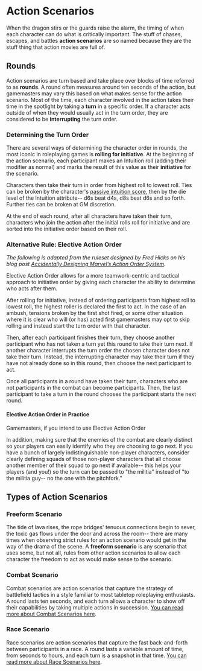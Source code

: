 # Action Scenarios
When the dragon stirs or the guards raise the alarm, the timing of when each character can do what is critically important. The stuff of chases, escapes, and battles **action scenarios** are so named because they are the stuff thing that action movies are full of.



## Rounds

Action scenarios are turn based and take place over blocks of time referred to as **rounds**. A round often measures around ten seconds of the action, but gamemasters may vary this based on what makes sense for the action scenario. Most of the time, each character involved in the action takes their time in the spotlight by taking a **turn** in a specific order. If a character acts outside of when they would usually act in the turn order, they are considered to be **interrupting** the turn order.



### Determining the Turn Order

There are several ways of determining the character order in rounds, the most iconic in roleplaying games is **rolling for initiative**. At the beginning of the action scenario, each participant makes an Intuition roll (adding their modifier as normal) and marks the result of this value as their **initiative** for the scenario. 

Characters then take their turn in order from highest roll to lowest roll. Ties can be broken by the character's [passive intuition score](/character/attributes/), then by the die level of the Intuition attribute-- d6s beat d4s, d8s beat d6s and so forth. Further ties can be broken at GM discretion.

At the end of each round, after all characters have taken their turn, characters who join the action after the initial rolls roll for initiative and are sorted into the initiative order based on their roll.



### Alternative Rule: Elective Action Order

_The following is adapted from the ruleset designed by Fred Hicks on his blog post [Accidentally Designing Marvel’s Action Order System](http://www.deadlyfredly.com/2012/02/marvel/)._

Elective Action Order allows for a more teamwork-centric and tactical approach to initiative order by giving each character the ability to determine who acts after them.

After rolling for initiative, instead of ordering participants from highest roll to lowest roll, the highest roller is declared the first to act. In the case of an ambush, tensions broken by the first shot fired, or some other situation where it is clear who will (or has) acted first gamemasters may opt to skip rolling and instead start the turn order with that character. 

Then, after each participant finishes their turn, they choose another participant who has not taken a turn yet this round to take their turn next. If another character interrupts the turn order the chosen character does not take their turn. Instead, the interrupting character may take their turn if they have not already done so in this round, then choose the next participant to act. 

Once all participants in a round have taken their turn, characters who are not participants in the combat can become participants. Then, the last participant to take a turn in the round chooses the participant starts the next round.



#### Elective Action Order in Practice

Gamemasters, if you intend to use Elective Action Order

In addition, making sure that the enemies of the combat are clearly distinct so your players can easily identify who they are choosing to go next. If you have a bunch of largely indistinguishable non-player characters, consider clearly defining squads of those non-player characters that all choose another member of their squad to go next if available-- this helps your players (and you!) so the turn can be passed to "the militia" instead of "to the militia guy-- no the one with the pitchfork."



## Types of Action Scenarios

### Freeform Scenario

The tide of lava rises, the rope bridges' tenuous connections begin to sever, the toxic gas flows under the door and across the room-- there are many times when observing strict rules for an action scenario would get in the way of the drama of the scene. A **freeform scenario** is any scenario that uses some, but not all, rules from other action scenarios to allow each character the freedom to act as would make sense to the scenario.


### Combat Scenario

Combat scenarios are action scenarios that capture the strategy of battlefield tactics in a style familiar to most tabletop roleplaying enthusiasts. A round lasts ten seconds, and each turn allows a character to show off their capabilities by taking multiple actions in succession. [You can read more about Combat Scenarios here](/action/combat/).



### Race Scenario

Race scenarios are action scenarios that capture the fast back-and-forth between participants in a race. A round lasts a variable amount of time, from seconds to hours, and each turn is a snapshot in that time. [You can read more about Race Scenarios here](/action/racing/).
